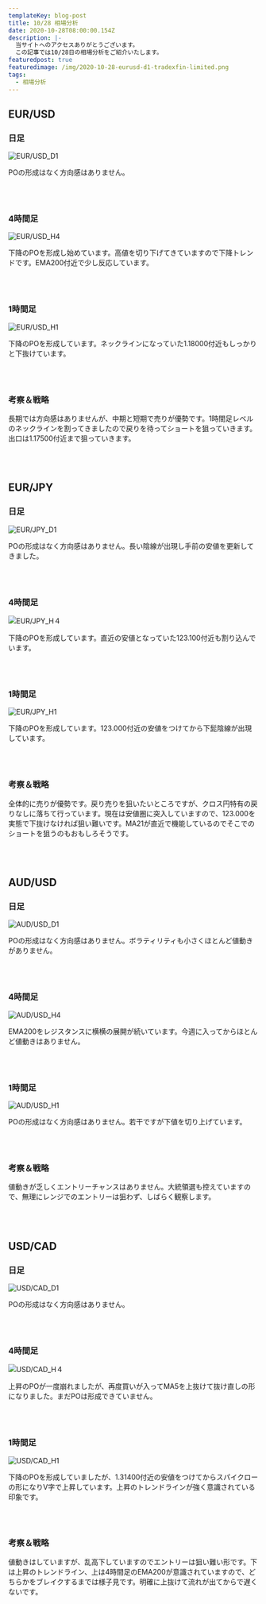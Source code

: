 ```yaml
---
templateKey: blog-post
title: 10/28 相場分析
date: 2020-10-28T08:00:00.154Z
description: |-
  当サイトへのアクセスありがとうございます。
  この記事では10/28日の相場分析をご紹介いたします。
featuredpost: true
featuredimage: /img/2020-10-28-eurusd-d1-tradexfin-limited.png
tags:
  - 相場分析
---
```

## EUR/USD

### 日足

![EUR/USD_D1](/img/2020-10-28-eurusd-d1-tradexfin-limited.png)

POの形成はなく方向感はありません。

<br/>
<br/>

### 4時間足

![EUR/USD_H4](/img/2020-10-28-eurusd-h4-tradexfin-limited.png)

下降のPOを形成し始めています。高値を切り下げてきていますので下降トレンドです。EMA200付近で少し反応しています。

<br/>
<br/>

### 1時間足

![EUR/USD_H1](/img/2020-10-28-eurusd-h1-tradexfin-limited.png)

下降のPOを形成しています。ネックラインになっていた1.18000付近もしっかりと下抜けています。

<br/>
<br/>

### 考察＆戦略

長期では方向感はありませんが、中期と短期で売りが優勢です。1時間足レベルのネックラインを割ってきましたので戻りを待ってショートを狙っていきます。出口は1.17500付近まで狙っていきます。

<br/>
<br/>

## EUR/JPY

### 日足

![EUR/JPY_D1](/img/2020-10-28-eurjpy-d1-tradexfin-limited.png)

POの形成はなく方向感はありません。長い陰線が出現し手前の安値を更新してきました。

<br/>
<br/>

### 4時間足

![EUR/JPY_H４](/img/2020-10-28-eurjpy-h4-tradexfin-limited.png)

下降のPOを形成しています。直近の安値となっていた123.100付近も割り込んでいます。

<br/>
<br/>

### 1時間足

![EUR/JPY_H1](/img/2020-10-28-eurjpy-h1-tradexfin-limited.png)

下降のPOを形成しています。123.000付近の安値をつけてから下髭陰線が出現しています。

<br/>
<br/>

### 考察＆戦略

全体的に売りが優勢です。戻り売りを狙いたいところですが、クロス円特有の戻りなしに落ちて行っています。現在は安値圏に突入していますので、123.000を実態で下抜けなければ狙い難いです。MA21が直近で機能しているのでそこでのショートを狙うのもおもしろそうです。

<br/>
<br/>

## AUD/USD

### 日足

![AUD/USD_D1](/img/2020-10-28-audusd-d1-tradexfin-limited.png)

POの形成はなく方向感はありません。ボラティリティも小さくほとんど値動きがありません。

<br/>
<br/>

### 4時間足

![AUD/USD_H4](/img/2020-10-28-audusd-h4-tradexfin-limited.png)

EMA200をレジスタンスに横横の展開が続いています。今週に入ってからほとんど値動きはありません。

<br/>
<br/>

### 1時間足

![AUD/USD_H1](/img/2020-10-28-audusd-h1-tradexfin-limited.png)

POの形成はなく方向感はありません。若干ですが下値を切り上げています。

<br/>
<br/>

### 考察＆戦略

値動きが乏しくエントリーチャンスはありません。大統領選も控えていますので、無理にレンジでのエントリーは狙わず、しばらく観察します。

<br/>
<br/>

## USD/CAD

### 日足

![USD/CAD_D1](/img/2020-10-28-usdcad-d1-tradexfin-limited.png)

POの形成はなく方向感はありません。

<br/>
<br/>

### 4時間足

![USD/CAD_H４](/img/2020-10-28-usdcad-h4-tradexfin-limited.png)

上昇のPOが一度崩れましたが、再度買いが入ってMA5を上抜けて抜け直しの形になりました。まだPOは形成できていません。

<br/>
<br/>

### 1時間足

![USD/CAD_H1](/img/2020-10-28-usdcad-h1-tradexfin-limited.png)

下降のPOを形成していましたが、1.31400付近の安値をつけてからスパイクローの形になりV字で上昇しています。上昇のトレンドラインが強く意識されている印象です。

<br/>
<br/>

### 考察＆戦略

値動きはしていますが、乱高下していますのでエントリーは狙い難い形です。下は上昇のトレンドライン、上は4時間足のEMA200が意識されていますので、どちらかをブレイクするまでは様子見です。明確に上抜けて流れが出てからで遅くないです。


